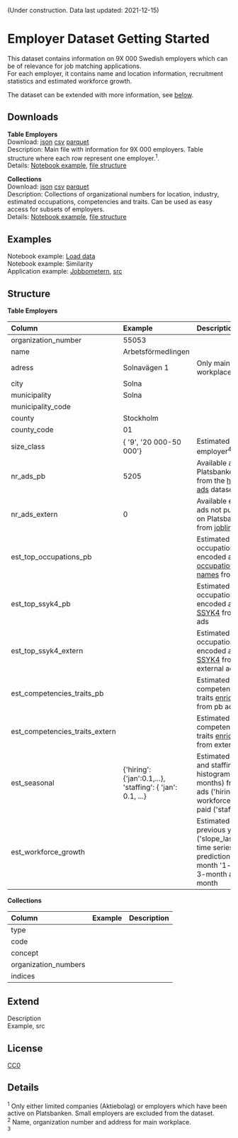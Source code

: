 (Under construction. Data last updated: 2021-12-15)

# Employer Dataset Getting Started

This dataset contains information on 9X 000 Swedish employers which can be of relevance for job matching applications.  
For each employer, it contains name and location information, recruitment statistics and estimated workforce growth.  

The dataset can be extended with more information, see [below](#extend).
 

## Downloads
**Table Employers**  
Download: [json](https://minio.arbetsformedlingen.se/historiska-annonser/X.zip)  [csv](https://minio.arbetsformedlingen.se/historiska-annonser/X_csv.zip)  [parquet](https://minio.arbetsformedlingen.se/historiska-annonser/employer/X3.parquet)  
Description: Main file with information for 9X 000 employers. Table structure where each row represent one employer.<sup>1</sup>.  
Details: [Notebook example](https://colab.research.google.com/drive/1x_Wxtn3V8ow3axOb6N9dZidV9bPbStF4?usp=sharing), [file structure](#structure)

**Collections**  
Download: [json](https://minio.arbetsformedlingen.se/collections.zip) [csv](https://minio.arbetsformedlingen.se/collections_csv.zip) [parquet](https://minio.arbetsformedlingen.se/collections.parquet)  
Description: Collections of organizational numbers for location, industry, estimated occupations, competencies and traits. Can be used as easy access for subsets of employers.  
Details: [Notebook example](https://colab.research.google.com/drive/1x_Wxtn3V8ow3axOb6N9dZidV9bPbStF4?usp=sharing), [file structure](#structure)

## Examples
Notebook example: [Load data](https://)  
Notebook example: Similarity  
Application example: [Jobbometern](https://test-functions-36r.pages.dev/), [src](https://)  

## Structure
**Table Employers**

| Column |  Example | Description |
|:-|:-|:-| 
| organization_number |55053 | 
| name | Arbetsförmedlingen | 
| adress | Solnavägen 1|  Only main workplace adress
| city  | Solna |
| municipality  | Solna |
| municipality_code  
| county | Stockholm |
| county_code | 01 |
| size_class | { '9', '20 000-50 000'} | Estimated size of employer<sup>4</sup>
| nr_ads_pb | 5205 | Available ads from Platsbanken (pb) from the [historical ads](https://jobtechdev.se/en/products/historical-jobs) dataset
| nr_ads_extern | 0 | Available external ads not published on Platsbanken from [joblinks](https://jobtechdev.se/en/products/ekosystem_foer_annonser)
| est_top_occupations_pb | | Estimated top occupations encoded as [occupation-names](https://jobtechdev.se/en/products/jobtech-taxonomy) from pb
| est_top_ssyk4_pb | | Estimated top occupations encoded as [SSYK4](https://jobtechdev.se/en/products/jobtech-taxonomy) from pb ads
| est_top_ssyk4_extern | | Estimated top occupations encoded as [SSYK4](https://jobtechdev.se/en/products/jobtech-taxonomy) from external ads
| est_competencies_traits_pb | | Estimated competencies and traits [enriched](https://jobtechdev.se/en/products/jobad-enrichments) from pb ads
| est_competencies_traits_extern | | Estimated competencies and traits [enriched](https://jobtechdev.se/en/products/jobad-enrichments) from external ads
| est_seasonal | {'hiring': {'jan':0.1,...}, 'staffing': { 'jan': 0.1, ...} | Estimated hiring and staffing (i.e. histograms over months) from pb ads ('hiring') and workforce taxes paid ('staffing')
| est_workforce_growth | | Estimated growth: previous year ('slope_last_year'), time series prediction 1-month '1-month', 3-month and 12-month

  

**Collections**

| Column | Example | Description |
|:-|:-|:-|
| type | |
| code | |
| concept | |
| organization_numbers| |
| indices | 


## Extend
Description  
Example, src
  


## License
[CC0](https://creativecommons.org/publicdomain/zero/1.0/)

## Details
<sup>1</sup> Only either limited companies (Aktiebolag) or employers which have been active on Platsbanken. Small employers are excluded from the dataset.  
<sup>2</sup> Name, organization number and address for main workplace.  
<sup>3</sup> 
